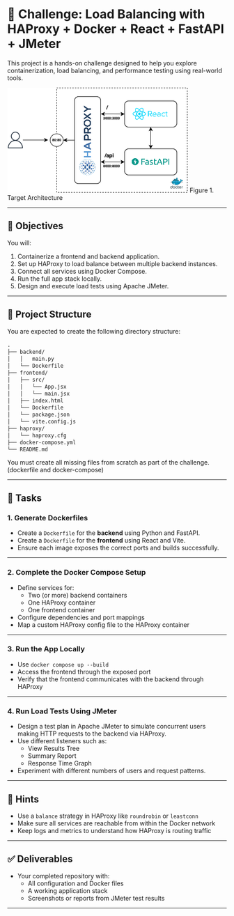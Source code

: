 # 🧪 Challenge: Load Balancing with HAProxy + Docker + React + FastAPI + JMeter

This project is a hands-on challenge designed to help you explore containerization, load balancing, and performance testing using real-world tools.

![img](docs/architecture.png)
Figure 1. Target Architecture

---

## 🎯 Objectives

You will:

1. Containerize a frontend and backend application.
2. Set up HAProxy to load balance between multiple backend instances.
3. Connect all services using Docker Compose.
4. Run the full app stack locally.
5. Design and execute load tests using Apache JMeter.

---

## 🧱 Project Structure

You are expected to create the following directory structure:

```
.
├── backend/
│   │   main.py
│   └── Dockerfile
├── frontend/
│   ├── src/
│   │   └── App.jsx
│   │   └── main.jsx
│   ├── index.html
│   └── Dockerfile
│   └── package.json
│   └── vite.config.js
├── haproxy/
│   └── haproxy.cfg
├── docker-compose.yml
└── README.md
```

You must create all missing files from scratch as part of the challenge. (dockerfile and docker-compose)

---

## 🔧 Tasks

### 1. Generate Dockerfiles

- Create a `Dockerfile` for the **backend** using Python and FastAPI.
- Create a `Dockerfile` for the **frontend** using React and Vite.
- Ensure each image exposes the correct ports and builds successfully.

---

### 2. Complete the Docker Compose Setup

- Define services for:
  - Two (or more) backend containers
  - One HAProxy container
  - One frontend container
- Configure dependencies and port mappings
- Map a custom HAProxy config file to the HAProxy container

---

### 3. Run the App Locally

- Use `docker compose up --build`
- Access the frontend through the exposed port
- Verify that the frontend communicates with the backend through HAProxy

---

### 4. Run Load Tests Using JMeter

- Design a test plan in Apache JMeter to simulate concurrent users making HTTP requests to the backend via HAProxy.
- Use different listeners such as:
  - View Results Tree
  - Summary Report
  - Response Time Graph
- Experiment with different numbers of users and request patterns.

---

## 🧠 Hints

- Use a `balance` strategy in HAProxy like `roundrobin` or `leastconn`
- Make sure all services are reachable from within the Docker network
- Keep logs and metrics to understand how HAProxy is routing traffic

---

## ✅ Deliverables

- Your completed repository with:
  - All configuration and Docker files
  - A working application stack
  - Screenshots or reports from JMeter test results

---
